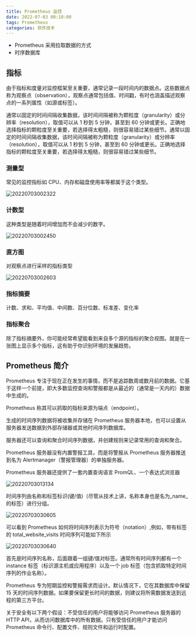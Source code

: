 ```yaml
---
title: Prometheus 监控
date: 2022-07-03 00:10:00
tags: Prometheus
categories: 软件技术
---
```


- Prometheus 采用拉取数据的方式
- 时序数据库

## 指标

由于指标和度量对监控框架至关重要，通常记录一段时间内的数据点。这些数据点称为观察点（observation），观察点通常包括值、时间戳，有时也涵盖描述观察点的一系列属性（如源或标签）。

通常以固定的时间间隔收集数据，该时间间隔被称为颗粒度（granularity）或分辨率（resolution），取值可以从 1 秒到 5 分钟，甚至到 60 分钟或更长。正确地选择指标的颗粒度至关重要，若选择得太粗糙，则很容易错过某些细节。通常以固定的时间间隔收集数据，该时间间隔被称为颗粒度（granularity）或分辨率（resolution），取值可以从 1 秒到 5 分钟，甚至到 60 分钟或更长。正确地选择指标的颗粒度至关重要，若选择得太粗糙，则很容易错过某些细节。

### 测量型

常见的监控指标如 CPU、内存和磁盘使用率等都属于这个类型。

![20220703002322](https://gcore.jsdelivr.net/gh/goldsubmarine/cdn@master/blog/20220703002322.png)

### 计数型

这种类型是随着时间增加而不会减少的数字。

![20220703002450](https://gcore.jsdelivr.net/gh/goldsubmarine/cdn@master/blog/20220703002450.png)

### 直方图

对观察点进行采样的指标类型

![20220703002603](https://gcore.jsdelivr.net/gh/goldsubmarine/cdn@master/blog/20220703002603.png)

### 指标摘要

计数、求和、平均值、中间数、百分位数、标准差、变化率

### 指标聚合

除了指标摘要外，你可能经常希望能看到来自多个源的指标的聚合视图。就是在一张图上显示多个指标，这有助于你识别环境的发展趋势。

## Prometheus 简介

Prometheus 专注于现在正在发生的事情，而不是追踪数周或数月前的数据。它基于这样一个前提，即大多数监控查询和警报都是从最近的（通常是一天内的）数据中生成的。

Prometheus 称其可以抓取的指标来源为端点（endpoint）。

生成的时间序列数据将被收集并存储在 Prometheus 服务器本地，也可以设置从服务器发送数据到外部存储器或其他时间序列数据库。

服务器还可以查询和聚合时间序列数据，并创建规则来记录常用的查询和聚合。

Prometheus 服务器没有内置警报工具，而是将警报从 Prometheus 服务器推送到名为 Alertmanager（警报管理器）的单独服务器。

Prometheus 服务器还提供了一套内置查询语言 PromQL、一个表达式浏览器

![20220703013134](https://gcore.jsdelivr.net/gh/goldsubmarine/cdn@master/blog/20220703013134.png)

时间序列由名称和标签标识(键/值)（尽管从技术上讲，名称本身也是名为\_name\_的标签）进行分组。

![20220703030605](https://gcore.jsdelivr.net/gh/goldsubmarine/cdn@master/blog/20220703030605.png)

可以看到 Prometheus 如何将时间序列表示为符号（notation）,例如，带有标签的 total_website_visits 时间序列可能如下所示

![20220703030640](https://gcore.jsdelivr.net/gh/goldsubmarine/cdn@master/blog/20220703030640.png)

首先是时间序列名称，后面跟着一组键/值对标签。通常所有时间序列都有一个 instance 标签（标识源主机或应用程序）以及一个 job 标签（包含抓取特定时间序列的作业名称）。

Prometheus 专为短期监控和警报需求而设计。默认情况下，它在其数据库中保留 15 天的时间序列数据。如果要保留更长时间的数据，则建议将所需数据发送到远程的第三方平台。

关于安全有以下两个假设：不受信任的用户将能够访问 Prometheus 服务器的 HTTP API，从而访问数据库中的所有数据。只有受信任的用户才能访问 Prometheus 命令行、配置文件、规则文件和运行时配置。
